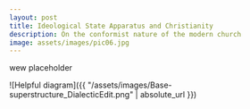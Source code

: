 ```yaml
---
layout: post
title: Ideological State Apparatus and Christianity
description: On the conformist nature of the modern church
image: assets/images/pic06.jpg
---
```


wew placeholder 

![Helpful diagram]({{ "/assets/images/Base-superstructure_DialecticEdit.png" | absolute_url }})
